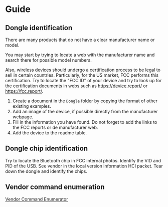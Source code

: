 # Guide

## Dongle identification

There are many products that do not have a clear manufacturer name or model.

You may start by trying to locate a web with the manufacturer name and search there for possible model numbers.

Also, wireless devices should undergo a certification process to be legal to sell in certain countries. Particularly, for the US market, FCC performs this certification. Try to locate the "FCC ID" of your device and try to look up for the certification documents in webs such as <https://device.report/> or <https://fcc.report/>.

1. Create a document in the `Dongle` folder by copying the format of other existing examples.
2. Add an image of the device, if possible directly from the manufacturer webpage.
3. Fill in the information you have found. Do not forget to add the links to the FCC reports or de manufacturer web.
4. Add the device to the readme table.

## Dongle chip identification

Try to locate the Bluetooth chip in FCC internal photos.
Identify the VID and PID of the USB.
See vendor in the local version information HCI packet.
Tear down the dongle and identify the chips.

## Vendor command enumeration

[Vendor Command Enumerator](https://github.com/TarlogicSecurity/BluetoothExamplesAndDemos/tree/main/VendorCommandEnumerator)
